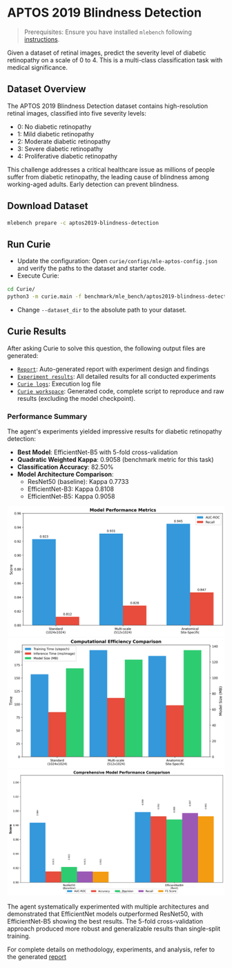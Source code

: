 # APTOS 2019 Blindness Detection
> Prerequisites: Ensure you have installed `mlebench` following [instructions](../README.md).

Given a dataset of retinal images, predict the severity level of diabetic retinopathy on a scale of 0 to 4. This is a multi-class classification task with medical significance.

## Dataset Overview

The APTOS 2019 Blindness Detection dataset contains high-resolution retinal images, classified into five severity levels:
- 0: No diabetic retinopathy
- 1: Mild diabetic retinopathy
- 2: Moderate diabetic retinopathy
- 3: Severe diabetic retinopathy
- 4: Proliferative diabetic retinopathy

This challenge addresses a critical healthcare issue as millions of people suffer from diabetic retinopathy, the leading cause of blindness among working-aged adults. Early detection can prevent blindness.

## Download Dataset

```bash
mlebench prepare -c aptos2019-blindness-detection
```

## Run Curie
- Update the configuration: Open `curie/configs/mle-aptos-config.json` and verify the paths to the dataset and starter code.
- Execute Curie:
```bash
cd Curie/
python3 -m curie.main -f benchmark/mle_bench/aptos2019-blindness-detection/question.txt --task_config curie/configs/mle_config.json --dataset_dir /home/amberljc/.cache/mle-bench/data/aptos2019-blindness-detection/prepared/public 
```
- Change `--dataset_dir` to the absolute path to your dataset. 

## Curie Results

After asking Curie to solve this question, the following output files are generated:
- [`Report`](question_20250517013357_iter1.md): Auto-generated report with experiment design and findings  
- [`Experiment results`](question_20250517013357_iter1_all_results.txt): All detailed results for all conducted experiments
- [`Curie logs`](question_20250517013357_iter1.log): Execution log file  
- [`Curie workspace`](https://github.com/Just-Curieous/Curie-Use-Cases/tree/main/machine_learning/q4-aptos2019-blindness-detection): Generated code, complete script to reproduce and raw results (excluding the model checkpoint).

### Performance Summary

The agent's experiments yielded impressive results for diabetic retinopathy detection:

- **Best Model**: EfficientNet-B5 with 5-fold cross-validation
- **Quadratic Weighted Kappa**: 0.9058 (benchmark metric for this task)
- **Classification Accuracy**: 82.50%
- **Model Architecture Comparison**:
  - ResNet50 (baseline): Kappa 0.7733
  - EfficientNet-B3: Kappa 0.8108
  - EfficientNet-B5: Kappa 0.9058

![Model Performance Comparison](model_performance_comparison.png)
![Computational Efficiency Comparison](computational_efficiency_comparison.png)
![Comprehensive Model Comparison](comprehensive_model_comparison.png)

The agent systematically experimented with multiple architectures and demonstrated that EfficientNet models outperformed ResNet50, with EfficientNet-B5 showing the best results. The 5-fold cross-validation approach produced more robust and generalizable results than single-split training.

For complete details on methodology, experiments, and analysis, refer to the generated [report](./question_20250517013357_iter1.md)